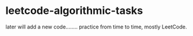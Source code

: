 # leetcode-algorithmic-tasks

later will add a new code........
practice from time to time,
mostly LeetCode.


